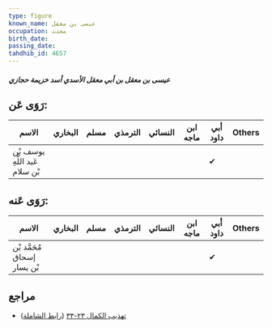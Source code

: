 ```yaml
---
type: figure
known_name: عيسى بن معقل
occupation: محدث
birth_date:
passing_date:
tahdhib_id: 4657
---
```

##### عيسى بن معقل بن أبي معقل الأسدي أسد خزيمة حجازي

## رَوَى عَن:
| الاسم                          | البخاري | مسلم | الترمذي | النسائي | ابن ماجه | أبي داود | Others |
| ------------------------------ | ------- | ---- | ------- | ------- | -------- | -------- | ------ |
| يوسف بْن عَبد اللَّهِ بْن سلام |         |      |         |         |          | ✔        |        |
## رَوَى عَنه:
| الاسم                       | البخاري | مسلم | الترمذي | النسائي | ابن ماجه | أبي داود | Others |
| --------------------------- | ------- | ---- | ------- | ------- | -------- | -------- | ------ |
| مُحَمَّد بْن إسحاق بْن يسار |         |      |         |         |          | ✔        |        |
## مراجع
- [تهذيب الكمال ٢٣-٣٣](obsidian://open?vault=Tahdhib-al-Kamal&file=Figures/٤٦٥٧-عيسى%20بن%20معقل%20بن%20أبي%20معقل%20الأسدي%20أسد%20خزيمة%20حجازي) ([رابط الشاملة](https://shamela.ws/book/3722/11920))